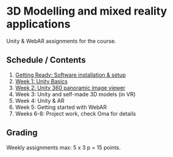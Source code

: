 # 3D Modelling and mixed reality applications

Unity & WebAR assignments for the course.

## Schedule / Contents

1. [Getting Ready: Software installation & setup](docs/00-software-setup.md)
1. [Week 1: Unity Basics](docs/01-unity-assignment-1.md)
1. [Week 2: Unity 360 panoramic image viewer](docs/02-unity-assignment-2.md)
1. Week 3: Unity and self-made 3D models (in VR)
1. Week 4: Unity & AR
1. Week 5: Getting started with WebAR
1. Weeks 6-8: Project work, check Oma for details

## Grading

Weekly assignments max: 5 x 3 p = 15 points.

